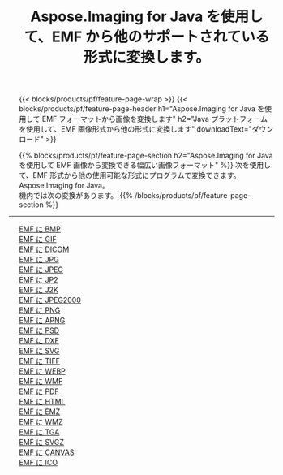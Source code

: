 ﻿---
title: Aspose.Imaging for Java を使用して、EMF から他のサポートされている形式に変換します。 
weight: 3920
url: /ja/java/conversion/from/emf 
lang: ja
langdirlevel: 2
locales: zh-hans,ja,it,ru,de,es,fr,nl,id,lt,pl,pt,vi,tr,ko,zh-hant,ar,hi,th,sv,cs,uk,he
description: Aspose.Imaging は、Java プラットフォームを使用して EMF から他のフォーマットに簡単に変換できます
---

{{< blocks/products/pf/feature-page-wrap >}}
{{< blocks/products/pf/feature-page-header h1="Aspose.Imaging for Java を使用して EMF フォーマットから画像を変換します" h2="Java プラットフォームを使用して、EMF 画像形式から他の形式に変換します" downloadText="ダウンロード" >}}


{{% blocks/products/pf/feature-page-section  h2="Aspose.Imaging for Java を使用して EMF 画像から変換できる幅広い画像フォーマット" %}}
次を使用して、EMF 形式から他の使用可能な形式にプログラムで変換できます。
Aspose.Imaging for Java。
<br/>
機内では次の変換があります。
{{% /blocks/products/pf/feature-page-section %}}
<div class="container-fluid productfamilypage bg-gray">
    <div class="convertypes bg-gray agp-content section">
        <div class="container">
		<hr style="margin-left:-20px;"/>
		<div class="row other-converters">
		    <div class='col-md-2 other-converter remove-lp remove-rp'><a href="/imaging/ja/java/conversion/emf-to-bmp" >EMF に BMP</a></div><div class='col-md-2 other-converter remove-lp remove-rp'><a href="/imaging/ja/java/conversion/emf-to-gif" >EMF に GIF</a></div><div class='col-md-2 other-converter remove-lp remove-rp'><a href="/imaging/ja/java/conversion/emf-to-dicom" >EMF に DICOM</a></div><div class='col-md-2 other-converter remove-lp remove-rp'><a href="/imaging/ja/java/conversion/emf-to-jpg" >EMF に JPG</a></div><div class='col-md-2 other-converter remove-lp remove-rp'><a href="/imaging/ja/java/conversion/emf-to-jpeg" >EMF に JPEG</a></div><div class='col-md-2 other-converter remove-lp remove-rp'><a href="/imaging/ja/java/conversion/emf-to-jp2" >EMF に JP2</a></div><div class='col-md-2 other-converter remove-lp remove-rp'><a href="/imaging/ja/java/conversion/emf-to-j2k" >EMF に J2K</a></div><div class='col-md-2 other-converter remove-lp remove-rp'><a href="/imaging/ja/java/conversion/emf-to-jpeg2000" >EMF に JPEG2000</a></div><div class='col-md-2 other-converter remove-lp remove-rp'><a href="/imaging/ja/java/conversion/emf-to-png" >EMF に PNG</a></div><div class='col-md-2 other-converter remove-lp remove-rp'><a href="/imaging/ja/java/conversion/emf-to-apng" >EMF に APNG</a></div><div class='col-md-2 other-converter remove-lp remove-rp'><a href="/imaging/ja/java/conversion/emf-to-psd" >EMF に PSD</a></div><div class='col-md-2 other-converter remove-lp remove-rp'><a href="/imaging/ja/java/conversion/emf-to-dxf" >EMF に DXF</a></div><div class='col-md-2 other-converter remove-lp remove-rp'><a href="/imaging/ja/java/conversion/emf-to-svg" >EMF に SVG</a></div><div class='col-md-2 other-converter remove-lp remove-rp'><a href="/imaging/ja/java/conversion/emf-to-tiff" >EMF に TIFF</a></div><div class='col-md-2 other-converter remove-lp remove-rp'><a href="/imaging/ja/java/conversion/emf-to-webp" >EMF に WEBP</a></div><div class='col-md-2 other-converter remove-lp remove-rp'><a href="/imaging/ja/java/conversion/emf-to-wmf" >EMF に WMF</a></div><div class='col-md-2 other-converter remove-lp remove-rp'><a href="/imaging/ja/java/conversion/emf-to-pdf" >EMF に PDF</a></div><div class='col-md-2 other-converter remove-lp remove-rp'><a href="/imaging/ja/java/conversion/emf-to-html" >EMF に HTML</a></div><div class='col-md-2 other-converter remove-lp remove-rp'><a href="/imaging/ja/java/conversion/emf-to-emz" >EMF に EMZ</a></div><div class='col-md-2 other-converter remove-lp remove-rp'><a href="/imaging/ja/java/conversion/emf-to-wmz" >EMF に WMZ</a></div><div class='col-md-2 other-converter remove-lp remove-rp'><a href="/imaging/ja/java/conversion/emf-to-tga" >EMF に TGA</a></div><div class='col-md-2 other-converter remove-lp remove-rp'><a href="/imaging/ja/java/conversion/emf-to-svgz" >EMF に SVGZ</a></div><div class='col-md-2 other-converter remove-lp remove-rp'><a href="/imaging/ja/java/conversion/emf-to-canvas" >EMF に CANVAS</a></div><div class='col-md-2 other-converter remove-lp remove-rp'><a href="/imaging/ja/java/conversion/emf-to-ico" >EMF に ICO</a></div>
                </div>
        </div>
    </div>
</div>
<br/>

